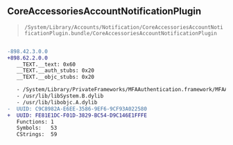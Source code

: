## CoreAccessoriesAccountNotificationPlugin

> `/System/Library/Accounts/Notification/CoreAccessoriesAccountNotificationPlugin.bundle/CoreAccessoriesAccountNotificationPlugin`

```diff

-898.42.3.0.0
+898.62.2.0.0
   __TEXT.__text: 0x60
   __TEXT.__auth_stubs: 0x20
   __TEXT.__objc_stubs: 0x20

   - /System/Library/PrivateFrameworks/MFAAuthentication.framework/MFAAuthentication
   - /usr/lib/libSystem.B.dylib
   - /usr/lib/libobjc.A.dylib
-  UUID: C9C8982A-E6EE-3586-9EF6-9CF93A022580
+  UUID: FE81E1DC-F01D-3829-BC54-D9C146E1FFFE
   Functions: 1
   Symbols:   53
   CStrings:  59

```
